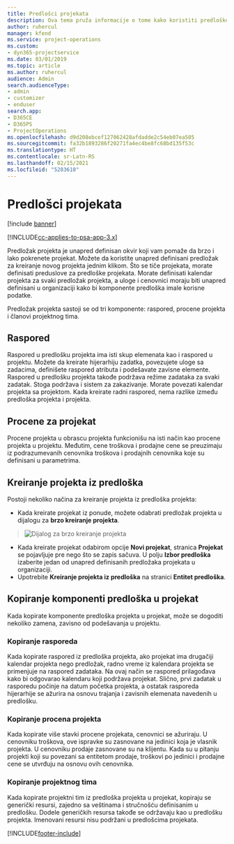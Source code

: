 ```yaml
---
title: Predlošci projekata
description: Ova tema pruža informacije o tome kako koristiti predloške projekta za brzo podešavanje projekta.
author: ruhercul
manager: kfend
ms.service: project-operations
ms.custom:
- dyn365-projectservice
ms.date: 03/01/2019
ms.topic: article
ms.author: ruhercul
audience: Admin
search.audienceType:
- admin
- customizer
- enduser
search.app:
- D365CE
- D365PS
- ProjectOperations
ms.openlocfilehash: d9d208ebcef127062428afdadde2c54eb07ea505
ms.sourcegitcommit: fa32b1893286f20271fa4ec4be8fc68bd135f53c
ms.translationtype: HT
ms.contentlocale: sr-Latn-RS
ms.lasthandoff: 02/15/2021
ms.locfileid: "5283610"
---
```

# <a name="project-templates"></a>Predlošci projekata 

[!include [banner](../includes/psa-now-project-operations.md)]

[!INCLUDE[cc-applies-to-psa-app-3.x](../includes/cc-applies-to-psa-app-3x.md)]

Predložak projekta je unapred definisan okvir koji vam pomaže da brzo i lako pokrenete projekat. Možete da koristite unapred definisani predložak za kreiranje novog projekta jednim klikom. Što se tiče projekata, morate definisati preduslove za predloške projekata. Morate definisati kalendar projekta za svaki predložak projekta, a uloge i cenovnici moraju biti unapred definisani u organizaciji kako bi komponente predloška imale korisne podatke.

Predložak projekta sastoji se od tri komponente: raspored, procene projekta i članovi projektnog tima.

## <a name="schedule"></a>Raspored

Raspored u predlošku projekta ima isti skup elemenata kao i raspored u projektu. Možete da kreirate hijerarhiju zadatka, povezujete uloge sa zadacima, definišete raspored atributa i podešavate zavisne elemente. Raspored u predlošku projekta takođe podržava režime zadataka za svaki zadatak. Stoga podržava i sistem za zakazivanje. Morate povezati kalendar projekta sa projektom. Kada kreirate radni raspored, nema razlike između predloška projekta i projekta.

## <a name="project-estimates"></a>Procene za projekat

Procene projekta u obrascu projekta funkcionišu na isti način kao procene projekta u projektu. Međutim, cene troškova i prodajne cene se preuzimaju iz podrazumevanih cenovnika troškova i prodajnih cenovnika koje su definisani u parametrima.

## <a name="creating-a-project-from-a-template"></a>Kreiranje projekta iz predloška
 
Postoji nekoliko načina za kreiranje projekta iz predloška projekta:

- Kada kreirate projekat iz ponude, možete odabrati predložak projekta u dijalogu za **brzo kreiranje projekta**.

> ![Dijalog za brzo kreiranje projekta](media/project-11.png)

- Kada kreirate projekat odabirom opcije **Novi projekat**, stranica **Projekat** se pojavljuje pre nego što se zapis sačuva. U polju **Izbor predloška** izaberite jedan od unapred definisanih predložaka projekata u organizaciji.
- Upotrebite **Kreiranje projekta iz predloška** na stranici **Entitet predloška**.

## <a name="copying-components-of-template-to-project"></a>Kopiranje komponenti predloška u projekat

Kada kopirate komponente predloška projekta u projekat, može se dogoditi nekoliko zamena, zavisno od podešavanja u projektu.

### <a name="copying-the-schedule"></a>Kopiranje rasporeda

Kada kopirate raspored iz predloška projekta, ako projekat ima drugačiji kalendar projekta nego predložak, radno vreme iz kalendara projekta se primenjuje na raspored zadataka. Na ovaj način se raspored prilagođava kako bi odgovarao kalendaru koji podržava projekat. Slično, prvi zadatak u rasporedu počinje na datum početka projekta, a ostatak rasporeda hijerarhije se ažurira na osnovu trajanja i zavisnih elemenata navedenih u predlošku. 

### <a name="copying-project-estimates"></a>Kopiranje procena projekta 

Kada kopirate više stavki procene projekata, cenovnici se ažuriraju. U cenovniku troškova, ove ispravke su zasnovane na jedinici koja je vlasnik projekta. U cenovniku prodaje zasnovane su na klijentu. Kada su u pitanju projekti koji su povezani sa entitetom prodaje, troškovi po jedinici i prodajne cene se utvrđuju na osnovu ovih cenovnika.

### <a name="copying-a-project-team"></a>Kopiranje projektnog tima

Kada kopirate projektni tim iz predloška projekta u projekat, kopiraju se generički resursi, zajedno sa veštinama i stručnošću definisanim u predlošku. Dodele generičkih resursa takođe se održavaju kao u predlošku projekta. Imenovani resursi nisu podržani u predlošcima projekata.


[!INCLUDE[footer-include](../includes/footer-banner.md)]